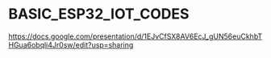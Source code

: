 # BASIC_ESP32_IOT_CODES

https://docs.google.com/presentation/d/1EJvCfSX8AV6EcJ_gUN56euCkhbTHGua6obqli4Jr0sw/edit?usp=sharing
